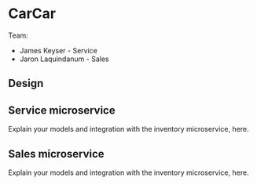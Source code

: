 # CarCar

Team:

* James Keyser - Service
* Jaron Laquindanum - Sales

## Design

## Service microservice

Explain your models and integration with the inventory
microservice, here.

## Sales microservice

Explain your models and integration with the inventory
microservice, here.
